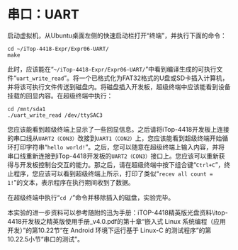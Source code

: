 # 串口：UART

启动虚拟机，从Ubuntu桌面左侧的快速启动栏打开“终端”，并执行下面的命令：

```
cd ~/iTop-4418-Expr/Expr06-UART/
make
```

此时，应该能在“`~/iTop-4418-Expr/Expr06-UART/`”中看到编译生成的可执行文件“`uart_write_read`”。将一个已格式化为FAT32格式的U盘或SD卡插入计算机，并将该可执行文件传送到磁盘内。将磁盘插入开发板，超级终端中应该能看到设备挂载的回显内容。在超级终端中执行：

```
cd /mnt/sda1
./uart_write_read /dev/ttySAC3
```

您应该能看到超级终端上显示了一些回显信息。之后请将iTop-4418开发板上连接的串口线从`UART2（CON3）`改接到`UART1（CON2）`上，您应该能看到超级终端开始循环打印字符串“`hello world!`”。之后，您可以随意在超级终端上输入内容，并将串口线重新连接到iTop-4418开发板的`UART2（CON3）`接口上。您应该可以重新获得与开发板控制台交互的能力。那之后，请在超级终端中按下组合键“`Ctrl+C`”，终止程序，您应该可以看到超级终端上所示，打印了类似“`recev all count = 1!`”的文本，表示程序在执行期间收到了数据。

在超级终端中执行“`cd /`”命令并移除插入的磁盘，实验完毕。

本实验的进一步资料可以参考随附的迅为手册：iTOP-4418精英版光盘资料\itop-4418开发板之精英版使用手册_v4.0.pdf的第十章“嵌入式 Linux 系统编程（应用开发）”的第10.22节“在 Android 环境下运行基于 Linux-C 的测试程序”的第10.22.5小节“串口的测试”。
